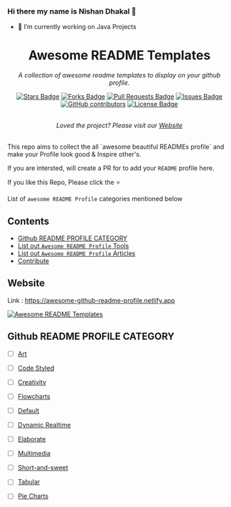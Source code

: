 ### Hi there my name is Nishan Dhakal 👋
- 🔭 I’m currently working on Java Projects

<h1 align="center">Awesome README Templates</h1>
<p align="center"><i>A collection of awesome readme templates to display on your github profile.</i></p>
<div align="center">
  <a href="https://github.com/dhakal-code/awesome-README-templates/stargazers"><img src="https://img.shields.io/github/stars/dhakal-code/awesome-README-templates" alt="Stars Badge"/></a>
<a href="https://github.com/dhakal-code/awesome-README-templates/network/members"><img src="https://img.shields.io/github/forks/dhakal-code/awesome-README-templates" alt="Forks Badge"/></a>
<a href="https://github.com/dhakal-code/awesome-README-templates/pulls"><img src="https://img.shields.io/github/issues-pr/dhakal-code/awesome-README-templates" alt="Pull Requests Badge"/></a>
<a href="https://github.com/dhakal-code/awesome-README-templates/issues"><img src="https://img.shields.io/github/issues/dhakal-code/awesome-README-templates" alt="Issues Badge"/></a>
<a href="https://github.com/dhakal-code/awesome-README-templates/graphs/contributors"><img alt="GitHub contributors" src="https://img.shields.io/github/contributors/dhakal-code/awesome-README-templates?color=2b9348"></a>
<a href="https://github.com/dhakal-code/awesome-README-templates/blob/master/LICENSE"><img src="https://img.shields.io/github/license/dhakal-code/awesome-README-templates?color=2b9348" alt="License Badge"/></a>
</div>
<br>
<p align="center"><i>Loved the project? Please visit our <a href="https://awesome-github-readme-profile.netlify.app">Website</a></i></p>
<br>
This repo aims to collect the all `awesome beautiful READMEs profile` and make your Profile look good & Inspire other's.

If you are intersted, will create a PR for to add your `README` profile here.

If you like this Repo, Please click the :star:

List of `awesome README Profile` categories mentioned below

## Contents
  - [Github README PROFILE CATEGORY](#github-readme-profile-category)
  - [List out `Awesome README Profile` Tools](#list-out-awesome-readme-profile-tools)
  - [List out `Awesome README Profile` Articles](#list-out-awesome-readme-profile-articles)
  - [Contribute](#contribute)

## Website

Link : https://awesome-github-readme-profile.netlify.app

<a href="https://awesome-github-readme-profile.netlify.app"><img src="https://raw.githubusercontent.com/elangosundar/awesome-README-templates/master/awesome-github-profile.png" alt="Awesome README Templates" /></a>


## Github README PROFILE CATEGORY

- [ ] [Art](art)
- [ ] [Code Styled](code-styled)
- [ ] [Creativity](creativity)
- [ ] [Flowcharts](flowcharts)
- [ ] [Default](default)
- [ ] [Dynamic Realtime](dynamic-realtime)
- [ ] [Elaborate](elaborate)
- [ ] [Multimedia](multimedia)
- [ ] [Short-and-sweet](short-and-sweet)
- [ ] [Tabular](tabular)
- [ ] [Pie Charts](pie-charts)


<!--
**ndhakal-code/ndhakal-code** is a ✨ _special_ ✨ repository because its `README.md` (this file) appears on your GitHub profile.

Here are some ideas to get you started:


- 🌱 I’m currently learning Java, AWS and Docker.
- 👯 I’m looking to collaborate on ...
- 🤔 I’m looking for help with ...
- 💬 Ask me about ...
- 📫 How to reach me: ...
- 😄 Pronouns: ...
- ⚡ Fun fact: ...
-->
